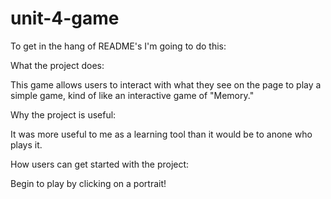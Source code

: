 # unit-4-game

To get in the hang of README's I'm going to do this:

What the project does:

This game allows users to interact with what they see on the page to play a simple game, kind of like an interactive game of "Memory."

Why the project is useful:

It was more useful to me as a learning tool than it would be to anone who plays it.

How users can get started with the project:

Begin to play by clicking on a portrait!


